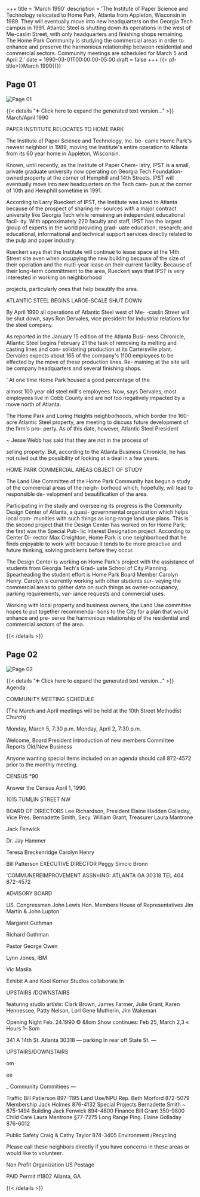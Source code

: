 +++
title = 'March 1990'
description = 'The Institute of Paper Science and Technology relocated to Home Park, Atlanta from Appleton, Wisconsin in 1989. They will eventually move into new headquarters on the Georgia Tech campus in 1991. Atlantic Steel is shutting down its operations in the west of Me-caslin Street, with only headquarters and finishing shops remaining. The Home Park Community is studying the commercial areas in order to enhance and preserve the harmonious relationship between residential and commercial sectors. Community meetings are scheduled for March 5 and April 2.'
date = 1990-03-01T00:00:00-05:00
draft = false
+++
{{< pf-title>}}March 1990{{</pf-title>}}


## Page 01

![Page 01](/hpcia-newsletter-archive/1990-03_01.jpg)

{{< details "➕ Click here to expand the generated text version..." >}}
March/April 1990

PAPER INSTITUTE RELOCATES
TO HOME PARK

The Institute of Paper Science and Technology, Inc. be-
came Home Park's newest neighbor in 1989, moving tne
Institute's entire operation to Atlanta from its 60 year
home in Appleton, Wisconsin.

Known, until recently, as the Institute of Paper Chem-
istry, IPST is a small, private graduate university now
operating on Georgia Tech Foundation-owned property
at the corner of Hemphill and 14th Streets. IPST will
eventually move into new headquarters on the Tech cam-
pus at the corner of 10th and Hemphill sometime in 1991.

According to Larry Rueckert of IPST, the Institute was
lured to Atlanta because of the prospect of sharing re-
sources with a major contract university like Georgia
Tech while remaining an independent educational facil-
ity. With approximately 220 faculty and staff, IPST has
the largest group of experts in the world providing grad-
uate education; research; and educational, informational
and technical support services directly related to the
pulp and paper industry.

Rueckert says that the Institute will continue to lease
space at the 14th Street site even when occupying the
new building because of the size of their operation and
the multi-year lease on their current facility. Because of
their long-term committment to the area, Rueckert says
that IPST is very interested in working on neighborhood

projects, particularly ones that help beautify the area.

ATLANTIC STEEL BEGINS LARGE-SCALE
SHUT DOWN

By April 1990 all operations of Atlantic Steel west of Me-
-caslin Street will be shut down, says Ron Dervales, vice
president for industrial relations for the steel company.

As reported in the January 15 edition of the Atlanta Busi-
ness Chronicle, Atlantic Steel begins February 21 the task
of removing its melting and casting lines and con-
solidating production at its Cartersville plant. Dervales
expects about 165 of the company's 1100 employees to be
effected by the move of these production lines. Re-
maining at the site will be company headquarters and
several finishing shops.

‘ At one time Home Park housed a good percentage of the

almost 100 year old steel mill's employees. Now, says
Dervales, most employees live in Cobb County and are
not too negatively impacted by a move north of Atlanta.

The Home Park and Loring Heights neighborhoods,
which border the 160-acre Atlantic Steel property, are
meeting to discuss future development of the firm's pro-
perty. As of this date, however, Atlantic Steel President

~ Jesse Webb has said that they are not in the process of

selling property. But, according to the Atlanta Business
Chronicle, he has not ruled out the possibility of looking
at a deal in a few years.

HOME PARK COMMERCIAL AREAS
OBJECT OF STUDY

The Land Use Committee of the Home Park Community
has begun a study of the commercial areas of the neigh-
borhood which, hopefully, will lead to responsible de-
velopment and beautification of the area.

Participating in the study and overseeing its progress is
the Community Design Center of Atlanta, a quasi-
governmental organization which helps local com-
munities with such things as long-range land use plans.
This is the second project that the Design Center has
worked on for Home Park; the first was the Special Pub-
lic Interest Designation project. According to Center Di-
rector Max Creighton, Home Park is one neighborhoed
that he finds enjoyable to work with because it tends to
be more proactive and future thinking, solving problems
before they occur.

The Design Center is working on Home Park's project
with the assistance of students from Georgia Tech's Grad-
uate School of City Planning. Spearheading the student
effort is Home Park Board Member Carolyn Henry.
Carolyn is currently working with other students sur-
veying the commercial areas to gather data on such
things as owner-occupancy, parking requirements, var-
iance requests and commercial uses.

Working with local property and business owners, the
Land Use committee hopes to put together recommenda-
tions to the City for a plan that would enhance and pre-
serve the harmonious relationship of the residential and
commercial sectors of the area.


{{< /details >}}




## Page 02

![Page 02](/hpcia-newsletter-archive/1990-03_02.jpg)

{{< details "➕ Click here to expand the generated text version..." >}}
Agenda:

COMMUNITY MEETING SCHEDULE

(The March and April meetings will be held at the 10th
Street Methodist Church)

Monday, March 5, 7:30 p.m.
Monday, April 2, 7:30 p.m.

Welcome, Board President
Introduction of new members
Committee Reports
Old/New Business

Anyone wanting special items included on an agenda
should call 872-4572 prior to the monthly meeting.

CENSUS °90

Answer the Census
April 1, 1990

1015 TUMLIN STREET NW

BOARD OF DIRECTORS
Lee Richardson, President
Elaine Hadden Golladay, Vice Pres.
Bernadette Smith, Secy.
William Grant, Treasurer
Laura Mantrone

Jack Fenwick

Dr. Jay Hammer

Teresa Breckenridge
Carolyn Henry

Bill Patterson
EXECUTIVE DIRECTOR
Peggy Simcic Bronn

‘COMMUNEREIMPROVEMENT ASSN=ING:
ATLANTA GA 30318 TEL 404 872-4572

ADVISORY BOARD

US. Congressman John Lewis
Hon. Members House of
Representatives Jim Martin &
John Lupton

Margaret Guthman

Richard Guthman

Pastor George Owen

Lynn Jones, IBM

Vic Maslia

Exhibit A and
Kool Korner Studios
collaborate In

UPSTAIRS /DOWNSTAIRS

featuring studio artists:
Clark Brown, James Farmer,
Julie Grant, Karen Hennessee,
Patty Nelson, Lorl Gene Mutherin,
Jim Wakeman

Opening Night
Feb. 24.1990 © &llom
Show continues:
Feb 25, March 2,3 « Hours 1- Som

341 A 14th St. Atlanta 30318
— parking In rear off State St. —

UPSTAIRS/DOWNSTAIRS

om

ee

_ Community Commitiees —

Traffic Bill Patierson 897-1195
Land Use/NPU Rep. Beth Morford 872-5079
Membership Jack Holmes 876-4132
Special Projects Bernadette Smith ~ 875-1494
Building Jack Fenwick 894-4800
Finance Bill Grant 350-9800
Child Care Laura Mantrone §77-7275
Long Range Ping. Elaine Golladay 876-6012

Public Safety Craig & Cathy Taylor 874-3405
Environment /Recycling

Please call these neighbors directly if you have
concerns in these areas or would like to volunteer.

Non Profit
Organization
US Postage

PAID
Permit #1802
Ailanta, GA


{{< /details >}}


